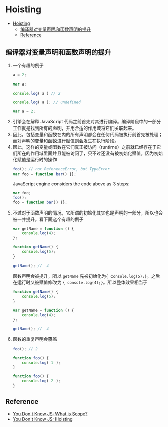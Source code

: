 # Hoisting


<!-- TOC -->

- [Hoisting](#hoisting)
    - [编译器对变量声明和函数声明的提升](#编译器对变量声明和函数声明的提升)
    - [Reference](#reference)

<!-- /TOC -->


## 编译器对变量声明和函数声明的提升
1. 一个有趣的例子
    ```js
    a = 2;

    var a;

    console.log( a ) // 2
    ```
    ```js
    console.log( a ); // undefined

    var a = 2;
    ```
2. 引擎会在解释 JavaScript 代码之前首先对其进行编译。编译阶段中的一部分工作就是找到所有的声明，并用合适的作用域将它们关联起来。
3. 因此，包括变量和函数在内的所有声明都会在任何代码被执行前首先被处理；而对声明的变量和函数进行赋值则会发生在执行阶段。
4. 因此，这样的变量或函数在它们真正被访问（runtime）之前就已经存在于它们所在的作用域里面并且能被访问了，只不过还没有被初始化赋值，因为初始化赋值是运行时的操作
    ```js
    foo(); // not ReferenceError, but TypeError
    var foo = function bar() {};    
    ```
    JavaScript engine considers the code above as 3 steps:
    ```js
    var foo;
    foo();
    foo = function bar() {};
    ```
5. 不过对于函数声明的情况，它所谓的初始化其实也是声明的一部分，所以也会被一并提升。看下面这个有趣的例子
    ```js
    var getName = function () { 
        console.log(4);
    };

    function getName() { 
        console.log(5);
    }

    getName(); //  4
    ```
    函数声明会被提升，所以 `getName` 先被初始化为`{ console.log(5);}`。之后在运行时又被赋值修改为 `{ console.log(4);}`。所以整体效果相当于
    ```js
    function getName() { 
        console.log(5);
    }

    var getName = function () { 
        console.log(4);
    };

    getName(); //  4
    ```
6. 函数的重复声明会覆盖
    ```js
    foo(); // 2

    function foo() {
        console.log( 1 );
    }

    function foo() {
        console.log( 2 );
    }
    ```


## Reference
* [You Don't Know JS: What is Scope?](https://github.com/getify/You-Dont-Know-JS/blob/master/scope%20%26%20closures/ch1.md)
* [You Don't Know JS: Hoisting](https://github.com/getify/You-Dont-Know-JS/blob/master/scope%20%26%20closures/ch4.md)